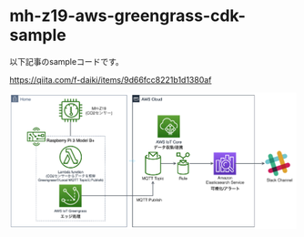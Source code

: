 # mh-z19-aws-greengrass-cdk-sample

以下記事のsampleコードです。

https://qiita.com/f-daiki/items/9d66fcc8221b1d1380af

![アーキテクチャ](https://raw.githubusercontent.com/f-daiki-86/mh-z19-aws-greengrass-cdk-sample/master/image/architecrure.png)